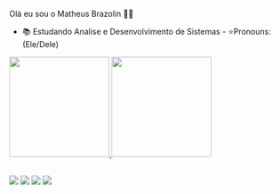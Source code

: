 Olá eu sou o Matheus Brazolin ✌🏼
- 📚 Estudando Analise e Desenvolvimento de Sistemas      - ⭐Pronouns: (Ele/Dele)



<div>
  <a href="https://github.com/MatheusBrazolin">
  <img height="180em" src="https://github-readme-stats.vercel.app/api?username=MatheusBrazolin&show_icons=true&theme=github_dark&include_all_commits=true&count_private=true"/>
  <img height="180em" src="https://github-readme-stats.vercel.app/api/top-langs/?username=MatheusBrazolin&layout=compact&langs_count=7&theme=github_dark"/>
</div>

       
<div style="display: inline_block"><br> 
 
<div> 
 
  <a href="https://instagram.com/Math_Bra" target="_blank"><img src="https://img.shields.io/badge/-Instagram-%23E4405F?style=for-the-badge&logo=instagram&logoColor=white" target="_blank"></a>
 	<a href="https://www.twitch.tv/brazolaa" target="_blank"><img src="https://img.shields.io/badge/Twitch-9146FF?style=for-the-badge&logo=twitch&logoColor=white" target="_blank"></a>
  <a href = "Matheusbrazolin013@gmail.com"><img src="https://img.shields.io/badge/-Gmail-%23333?style=for-the-badge&logo=gmail&logoColor=white" target="_blank"></a>
  <a href="https://www.linkedin.com/in/matheus-brazolin-70b57322b/" target="_blank"><img src="https://img.shields.io/badge/-LinkedIn-%230077B5?style=for-the-badge&logo=linkedin&logoColor=white" target="_blank"></a> 

 
</div>
